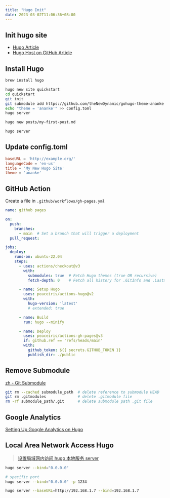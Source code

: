 ```yaml
---
title: "Hugo Init"
date: 2023-03-02T11:06:36+08:00
---
```


## Init hugo site

* [Hugo Article](https://gohugo.io/getting-started/quick-start/)
* [Hugo Host on GitHub Article](https://gohugo.io/hosting-and-deployment/hosting-on-github/#types-of-github-pages)

## Install Hugo

```sh
brew install hugo

hugo new site quickstart
cd quickstart
git init
git submodule add https://github.com/theNewDynamic/gohugo-theme-ananke themes/ananke
echo "theme = 'ananke'" >> config.toml
hugo server

hugo new posts/my-first-post.md

hugo server
```

## Update config.toml

```toml
baseURL = 'http://example.org/'
languageCode = 'en-us'
title = 'My New Hugo Site'
theme = 'ananke'
```

## GitHub Action

Create a file in `.github/workflows/gh-pages.yml`

```yml
name: github pages

on:
  push:
    branches:
      - main  # Set a branch that will trigger a deployment
  pull_request:

jobs:
  deploy:
    runs-on: ubuntu-22.04
    steps:
      - uses: actions/checkout@v3
        with:
          submodules: true  # Fetch Hugo themes (true OR recursive)
          fetch-depth: 0    # Fetch all history for .GitInfo and .Lastmod

      - name: Setup Hugo
        uses: peaceiris/actions-hugo@v2
        with:
          hugo-version: 'latest'
          # extended: true

      - name: Build
        run: hugo --minify

      - name: Deploy
        uses: peaceiris/actions-gh-pages@v3
        if: github.ref == 'refs/heads/main'
        with:
          github_token: ${{ secrets.GITHUB_TOKEN }}
          publish_dir: ./public
```

## Remove Submodule

[zh - Git Submodule](https://www.littlezhang.com/2020/01/%E5%A6%82%E4%BD%95%E6%8A%8A-git-submodule-%E5%8F%98%E6%88%90%E6%99%AE%E9%80%9A%E6%96%87%E4%BB%B6%E5%A4%B9/)

```sh
git rm --cached submodule_path  # delete reference to submodule HEAD 
git rm .gitmodules              # delete .gitmodule file
rm -rf submodule_path/.git      # delete submodule path .git file
```

## Google Analytics

[Setting Up Google Analytics on Hugo](http://cloudywithachanceofdevops.com/posts/2018/05/17/setting-up-google-analytics-on-hugo/#step-2-getting-your-google-analytics-tracking-id-for-your-property)

## Local Area Network Access Hugo

> [设置局域网内访问 hugo 本地服务 server](https://it-boyer.github.io/post/old/设置局域网内访问hugo本地服务server/)

```sh
hugo server --bind="0.0.0.0"

# specific port
hugo server --bind="0.0.0.0" -p 1234

hugo server --baseURL=http://192.168.1.7 --bind=192.168.1.7   
```
